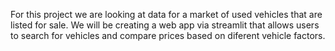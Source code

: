 For this project we are looking at data for a market of used vehicles that are listed for sale. We will be creating a web app via streamlit that allows users to search for vehicles and compare prices based on diferent vehicle factors. 
